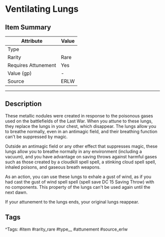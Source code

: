 # Ventilating Lungs

## Item Summary

| Attribute            | Value                        |
|----------------------|------------------------------|
| Type                 |   |
| Rarity               | Rare             |
| Requires Attunement  | Yes                |
| Value (gp)           | -    |
| Source               | ERLW |

---

## Description

These metallic nodules were created in response to the poisonous gases used on the battlefields of the Last War. When you attune to these lungs, they replace the lungs in your chest, which disappear. The lungs allow you to breathe normally, even in an antimagic field, and their breathing function can't be suppressed by magic.

Outside an antimagic field or any other effect that suppresses magic, these lungs allow you to breathe normally in any environment (including a vacuum), and you have advantage on saving throws against harmful gases such as those created by a cloudkill spell spell, a stinking cloud spell spell, inhaled poisons, and gaseous breath weapons.

As an action, you can use these lungs to exhale a gust of wind, as if you had cast the gust of wind spell spell (spell save DC 15 Saving Throw) with no components. This property of the lungs can't be used again until the next dawn.

If your attunement to the lungs ends, your original lungs reappear.

## Tags

^Tags: #item #rarity_rare #type__ #attunement #source_erlw